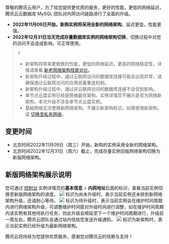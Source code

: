 尊敬的腾讯云用户，为了给您提供更优质的服务，更好的性能，更低的网络延迟，腾讯云云数据库 MySQL 团队对内网访问链路进行了全面的升级。
- **2022年11月09日开始，新购实例将采用全新的网络架构**，延迟更低，性能更强。
- **2022年12月31日当天完成存量数据库实例的网络架构切换**，切换过程中对您的访问不会造成影响，可正常使用。

>?
>- 新架构将带来更极致的性能，更低的网络延迟，更高的网络稳定性，详情请查看 [新老网络架构性能对比](https://cloud.tencent.com/document/product/236/82036)。
>- 新架构升级过程中，通过云联网访问的数据库连接可能会出现异常，请确保通过云联网访问的应用具备重连机制。
>- 新架构升级过程中，通过非云联网访问的数据库连接不会受到影响。
>- 单节点云盘实例已经是网络最优架构，实例详情页不展示是否为网络新架构，本次升级不涉及单节点云盘实例。
>- 基础网络无法使用新网络架构，不展示新架构标识。如需使用新架构，请 [切换至私有网络](https://cloud.tencent.com/document/product/236/35671)。


## 变更时间
- 北京时间2022年11月09日（周三）开始，新购的实例采用全新的网络架构。
- 北京时间2022年12月31日（周六）截止，完成存量实例旧版网络架构切换为新版网络架构。

## 新版网络架构展示说明
您可通过 [控制台](https://console.cloud.tencent.com/cdb) 实例详情页的**基本信息** > **内网地址**后面的标识，查看当前实例切换至新版网络架构的进度。
<dx-fold-block title="标识为尚未升级">
![](https://qcloudimg.tencent-cloud.cn/raw/84753f7fd6f4a505dabb965f5c1693c5.png)
标识为尚未升级时，表示当前实例还未排到新网络架构升级，还请耐心等待。
</dx-fold-block>
<dx-fold-block title="标识为待升级">
![](https://qcloudimg.tencent-cloud.cn/raw/54e1f487c6558d9a37a0d0a5a44afebd.png)
标识为待升级时，表示当前实例会在维护时间周期内进行网络架构升级，可调整维护时间窗对升级时间进行调整，如在维护时间周期内该实例有其他待执行任务，则此升级会顺延至下一个维护时间周期进行，升级前一周左右，腾讯云团队会通过站内信给您发送升级通知。
</dx-fold-block>
<dx-fold-block title="标识为新架构">
![](https://qcloudimg.tencent-cloud.cn/raw/5a935aead0997185593951f902682dc9.png)
标识为新架构时，表示当前实例已经升级为最新网络架构。
</dx-fold-block>

腾讯云将持续为您提供优质服务，感谢您对腾讯云的信赖与支持！
